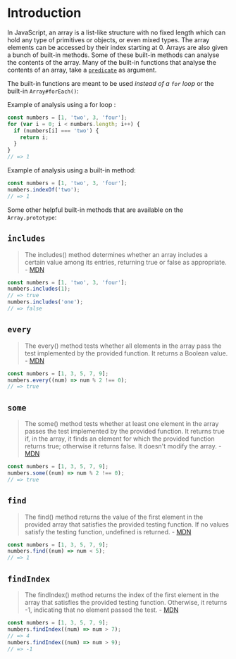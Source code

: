 # Introduction

In JavaScript, an array is a list-like structure with no fixed length which can hold any type of primitives or objects, or even mixed types. The array elements can be accessed by their index starting at 0.
Arrays are also given a bunch of built-in methods. Some of these built-in methods can analyse the contents of the array. Many of the built-in functions that analyse the contents of an array, take a [`predicate`][predicate_in_programming] as argument.

The built-in functions are meant to be used _instead of a `for` loop_ or the built-in `Array#forEach()`:

Example of analysis using a for loop :

```javascript
const numbers = [1, 'two', 3, 'four'];
for (var i = 0; i < numbers.length; i++) {
  if (numbers[i] === 'two') {
    return i;
  }
}
// => 1
```

Example of analysis using a built-in method:

```javascript
const numbers = [1, 'two', 3, 'four'];
numbers.indexOf('two');
// => 1
```

Some other helpful built-in methods that are available on the `Array.prototype`:

## `includes`

> The includes() method determines whether an array includes a certain value among its entries, returning true or false as appropriate. - [MDN][mdn-includes]

```javascript
const numbers = [1, 'two', 3, 'four'];
numbers.includes(1);
// => true
numbers.includes('one');
// => false
```

## `every`

> The every() method tests whether all elements in the array pass the test implemented by the provided function. It returns a Boolean value. - [MDN][mdn-every]

```javascript
const numbers = [1, 3, 5, 7, 9];
numbers.every((num) => num % 2 !== 0);
// => true
```

## `some`

> The some() method tests whether at least one element in the array passes the test implemented by the provided function. It returns true if, in the array, it finds an element for which the provided function returns true; otherwise it returns false. It doesn't modify the array. - [MDN][mdn-some]

```javascript
const numbers = [1, 3, 5, 7, 9];
numbers.some((num) => num % 2 !== 0);
// => true
```

## `find`

> The find() method returns the value of the first element in the provided array that satisfies the provided testing function. If no values satisfy the testing function, undefined is returned. - [MDN][mdn-find]

```javascript
const numbers = [1, 3, 5, 7, 9];
numbers.find((num) => num < 5);
// => 1
```

## `findIndex`

> The findIndex() method returns the index of the first element in the array that satisfies the provided testing function. Otherwise, it returns -1, indicating that no element passed the test. - [MDN][mdn-find-index]

```javascript
const numbers = [1, 3, 5, 7, 9];
numbers.findIndex((num) => num > 7);
// => 4
numbers.findIndex((num) => num > 9);
// => -1
```

[predicate_in_programming]: https://derk-jan.com/2020/05/predicate/
[mdn-includes]: https://developer.mozilla.org/en-US/docs/Web/JavaScript/Reference/Global_Objects/Array/includes
[mdn-every]: https://developer.mozilla.org/en-US/docs/Web/JavaScript/Reference/Global_Objects/Array/every
[mdn-some]: https://developer.mozilla.org/en-US/docs/Web/JavaScript/Reference/Global_Objects/Array/some
[mdn-find]: https://developer.mozilla.org/en-US/docs/Web/JavaScript/Reference/Global_Objects/Array/find
[mdn-find-index]: https://developer.mozilla.org/en-US/docs/Web/JavaScript/Reference/Global_Objects/Array/findIndex
